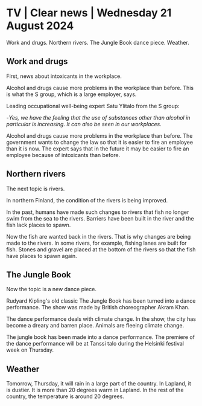 # TV \| Clear news \| Wednesday 21 August 2024

Work and drugs. Northern rivers. The Jungle Book dance piece. Weather.

## Work and drugs

First, news about intoxicants in the workplace.

Alcohol and drugs cause more problems in the workplace than before. This is what the S group, which is a large employer, says.

Leading occupational well-being expert Satu Ylitalo from the S group:

\-*Yes, we have the feeling that the use of substances other than alcohol in particular is increasing. It can also be seen in our workplaces.*

Alcohol and drugs cause more problems in the workplace than before. The government wants to change the law so that it is easier to fire an employee than it is now. The expert says that in the future it may be easier to fire an employee because of intoxicants than before.

## Northern rivers

The next topic is rivers.

In northern Finland, the condition of the rivers is being improved.

In the past, humans have made such changes to rivers that fish no longer swim from the sea to the rivers. Barriers have been built in the river and the fish lack places to spawn.

Now the fish are wanted back in the rivers. That is why changes are being made to the rivers. In some rivers, for example, fishing lanes are built for fish. Stones and gravel are placed at the bottom of the rivers so that the fish have places to spawn again.

## The Jungle Book

Now the topic is a new dance piece.

Rudyard Kipling's old classic The Jungle Book has been turned into a dance performance. The show was made by British choreographer Akram Khan.

The dance performance deals with climate change. In the show, the city has become a dreary and barren place. Animals are fleeing climate change.

The jungle book has been made into a dance performance. The premiere of the dance performance will be at Tanssi talo during the Helsinki festival week on Thursday.

## Weather

Tomorrow, Thursday, it will rain in a large part of the country. In Lapland, it is dustier. It is more than 20 degrees warm in Lapland. In the rest of the country, the temperature is around 20 degrees.
